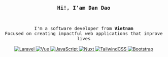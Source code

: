 <h3 align="center">
    <samp>
        Hi!, I'am Dan Dao
    </samp>
</h3>
<br>

<p align="center">
    <samp>
        I'm a software developer from <b>Vietnam</b>
        <br>
        Focused on creating impactful web applications that improve lives
        <br>
        <br>
    </samp>
    <a href="https://github.com/quangdanhd?tab=repositories" target="_blank">
        <img alt="Laravel" src="https://img.shields.io/badge/Laravel-FF2D20?style=flat-square&logo=laravel&logoColor=white">
    </a>
    <a href="https://github.com/quangdanhd?tab=repositories" target="_blank">
        <img alt="Vue" src="https://img.shields.io/badge/Vue%20js-35495E?style=flat-square&logo=vuedotjs&logoColor=4FC08D">
    </a>
    <a href="https://github.com/quangdanhd?tab=repositories" target="_blank">
        <img alt="JavaScript" src="https://img.shields.io/badge/-JavaScript-F7DF1E?style=flat-square&logo=JavaScript&logoColor=white">
    </a>
    <a href="https://github.com/quangdanhd?tab=repositories" target="_blank">
        <img alt="Nuxt" src="https://img.shields.io/badge/nuxt%20js-00C58E?style=flat-square&logo=nuxtdotjs&logoColor=white">
    </a>
    <a href="https://github.com/quangdanhd?tab=repositories" target="_blank">
        <img alt="TailwindCSS" src="https://img.shields.io/badge/-TailwindCSS-10172a?style=flat-square&logo=Tailwindcss&logoColor=37bcf8">
    </a>
    <a href="https://github.com/quangdanhd?tab=repositories" target="_blank">
        <img alt="Bootstrap" src="https://img.shields.io/badge/Bootstrap-563D7C?style=flat-square&logo=bootstrap&logoColor=white">
    </a>
</p>

